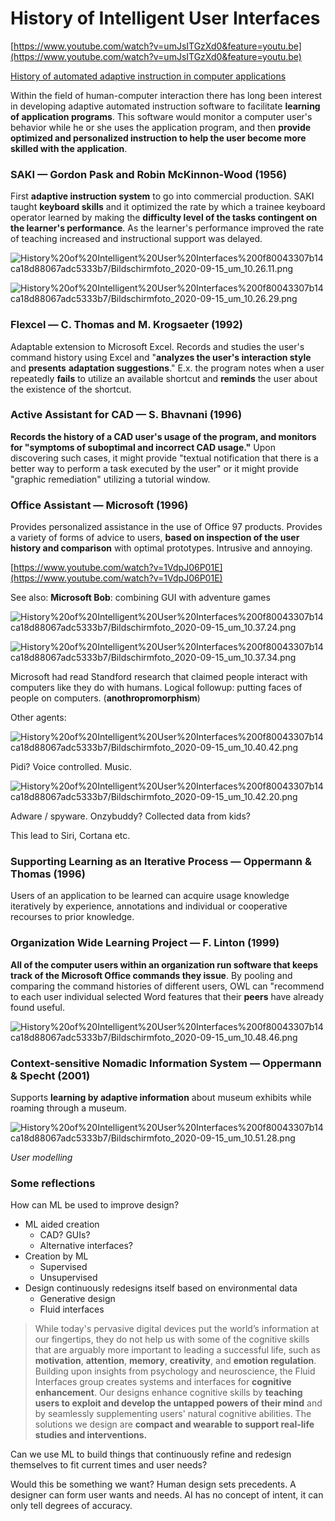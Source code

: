 # History of Intelligent User Interfaces

[https://www.youtube.com/watch?v=umJsITGzXd0&feature=youtu.be](https://www.youtube.com/watch?v=umJsITGzXd0&feature=youtu.be)

[History of automated adaptive instruction in computer applications](https://en.wikipedia.org/wiki/History_of_automated_adaptive_instruction_in_computer_applications)

Within the field of human-computer interaction there has long been interest in developing adaptive automated instruction software to facilitate **learning of application programs**. This software would monitor a computer user's behavior while he or she uses the application program, and then **provide optimized and personalized instruction to help the user become more skilled with the application**.

### SAKI — Gordon Pask and Robin McKinnon-Wood (1956)

First **adaptive instruction system** to go into commercial production. SAKI taught **keyboard skills** and it optimized the rate by which a trainee keyboard operator learned by making the **difficulty level of the tasks contingent on the learner's performance**. As the learner's performance improved the rate of teaching increased and instructional support was delayed.

![History%20of%20Intelligent%20User%20Interfaces%200f80043307b14ca18d88067adc5333b7/Bildschirmfoto_2020-09-15_um_10.26.11.png](History%20of%20Intelligent%20User%20Interfaces%200f80043307b14ca18d88067adc5333b7/Bildschirmfoto_2020-09-15_um_10.26.11.png)

![History%20of%20Intelligent%20User%20Interfaces%200f80043307b14ca18d88067adc5333b7/Bildschirmfoto_2020-09-15_um_10.26.29.png](History%20of%20Intelligent%20User%20Interfaces%200f80043307b14ca18d88067adc5333b7/Bildschirmfoto_2020-09-15_um_10.26.29.png)

### Flexcel — C. Thomas and M. Krogsaeter (1992)

Adaptable extension to Microsoft Excel. Records and studies the user's command history using Excel and "**analyzes the user's interaction style** and **presents** **adaptation suggestions**." E.x. the program notes when a user repeatedly **fails** to utilize an available shortcut and **reminds** the user about the existence of the shortcut.

### Active Assistant for CAD — S. Bhavnani (1996)

**Records the history of a CAD user's usage of the program, and monitors for "symptoms of suboptimal and incorrect CAD usage."** Upon discovering such cases, it might provide "textual notification that there is a better way to perform a task executed by the user" or it might provide "graphic remediation" utilizing a tutorial window.

### Office Assistant — Microsoft (1996)

Provides personalized assistance in the use of Office 97 products. Provides a variety of forms of advice to users, **based on inspection of the user history and comparison** with optimal prototypes. Intrusive and annoying.

[https://www.youtube.com/watch?v=1VdpJ06P01E](https://www.youtube.com/watch?v=1VdpJ06P01E)

See also: **Microsoft Bob**: combining GUI with adventure games

![History%20of%20Intelligent%20User%20Interfaces%200f80043307b14ca18d88067adc5333b7/Bildschirmfoto_2020-09-15_um_10.37.24.png](History%20of%20Intelligent%20User%20Interfaces%200f80043307b14ca18d88067adc5333b7/Bildschirmfoto_2020-09-15_um_10.37.24.png)

![History%20of%20Intelligent%20User%20Interfaces%200f80043307b14ca18d88067adc5333b7/Bildschirmfoto_2020-09-15_um_10.37.34.png](History%20of%20Intelligent%20User%20Interfaces%200f80043307b14ca18d88067adc5333b7/Bildschirmfoto_2020-09-15_um_10.37.34.png)

Microsoft had read Standford research that claimed people interact with computers like they do with humans. Logical followup: putting faces of people on computers. (**anothropromorphism**)

Other agents:

![History%20of%20Intelligent%20User%20Interfaces%200f80043307b14ca18d88067adc5333b7/Bildschirmfoto_2020-09-15_um_10.40.42.png](History%20of%20Intelligent%20User%20Interfaces%200f80043307b14ca18d88067adc5333b7/Bildschirmfoto_2020-09-15_um_10.40.42.png)

Pidi? Voice controlled. Music.

![History%20of%20Intelligent%20User%20Interfaces%200f80043307b14ca18d88067adc5333b7/Bildschirmfoto_2020-09-15_um_10.42.20.png](History%20of%20Intelligent%20User%20Interfaces%200f80043307b14ca18d88067adc5333b7/Bildschirmfoto_2020-09-15_um_10.42.20.png)

Adware / spyware. Onzybuddy? Collected data from kids?

This lead to Siri, Cortana etc.

### Supporting Learning as an Iterative Process — Oppermann & Thomas (1996)

Users of an application to be learned can acquire usage knowledge iteratively by experience, annotations and individual or cooperative recourses to prior knowledge.

### Organization Wide Learning Project — F. Linton (1999)

**All of the computer users within an organization run software that keeps track of the Microsoft Office commands they issue**. By pooling and comparing the command histories of different users, OWL can "recommend to each user individual selected Word features that their **peers** have already found useful.

![History%20of%20Intelligent%20User%20Interfaces%200f80043307b14ca18d88067adc5333b7/Bildschirmfoto_2020-09-15_um_10.48.46.png](History%20of%20Intelligent%20User%20Interfaces%200f80043307b14ca18d88067adc5333b7/Bildschirmfoto_2020-09-15_um_10.48.46.png)

### Context-sensitive Nomadic Information System — Oppermann & Specht (2001)

Supports **learning by adaptive information** about museum exhibits while roaming through a museum.

![History%20of%20Intelligent%20User%20Interfaces%200f80043307b14ca18d88067adc5333b7/Bildschirmfoto_2020-09-15_um_10.51.28.png](History%20of%20Intelligent%20User%20Interfaces%200f80043307b14ca18d88067adc5333b7/Bildschirmfoto_2020-09-15_um_10.51.28.png)

*User modelling*

### Some reflections

How can ML be used to improve design?

- ML aided creation
    - CAD? GUIs?
    - Alternative interfaces?
- Creation by ML
    - Supervised
    - Unsupervised
- Design continuously redesigns itself based on environmental data
    - Generative design
    - Fluid interfaces

> While today's pervasive digital devices put the world’s information at our fingertips, they do not help us with some of the cognitive skills that are arguably more important to leading a successful life, such as **motivation**, **attention**, **memory**, **creativity**, and **emotion regulation**. Building upon insights from psychology and neuroscience, the Fluid Interfaces group creates systems and interfaces for **cognitive enhancement**. Our designs enhance cognitive skills by **teaching users to exploit and develop the untapped powers of their mind** and by seamlessly supplementing users' natural cognitive abilities. The solutions we design are **compact and wearable to support real-life studies and interventions.**

Can we use ML to build things that continuously refine and redesign themselves to fit current times and user needs?

Would this be something we want? Human design sets precedents. A designer can form user wants and needs. AI has no concept of intent, it can only tell degrees of accuracy.